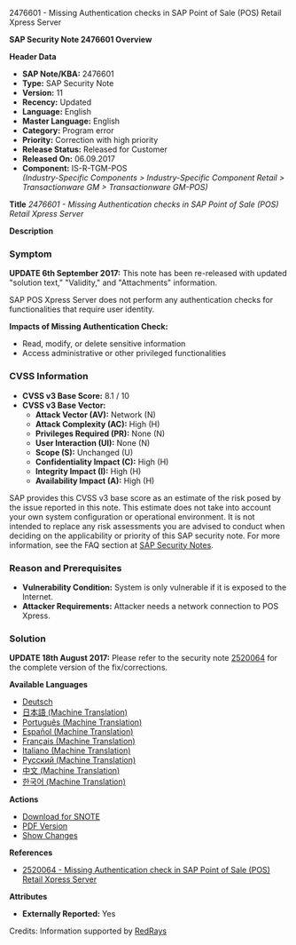 2476601 - Missing Authentication checks in SAP Point of Sale (POS) Retail Xpress Server

**SAP Security Note 2476601 Overview**

**Header Data**
- **SAP Note/KBA:** 2476601
- **Type:** SAP Security Note
- **Version:** 11
- **Recency:** Updated
- **Language:** English
- **Master Language:** English
- **Category:** Program error
- **Priority:** Correction with high priority
- **Release Status:** Released for Customer
- **Released On:** 06.09.2017
- **Component:** IS-R-TGM-POS  
  *(Industry-Specific Components > Industry-Specific Component Retail > Transactionware GM > Transactionware GM-POS)*

**Title**
*2476601 - Missing Authentication checks in SAP Point of Sale (POS) Retail Xpress Server*

**Description**

### Symptom
**UPDATE 6th September 2017:** This note has been re-released with updated "solution text," "Validity," and "Attachments" information.

SAP POS Xpress Server does not perform any authentication checks for functionalities that require user identity.

**Impacts of Missing Authentication Check:**
- Read, modify, or delete sensitive information
- Access administrative or other privileged functionalities

### CVSS Information
- **CVSS v3 Base Score:** 8.1 / 10
- **CVSS v3 Base Vector:**
  - **Attack Vector (AV):** Network (N)
  - **Attack Complexity (AC):** High (H)
  - **Privileges Required (PR):** None (N)
  - **User Interaction (UI):** None (N)
  - **Scope (S):** Unchanged (U)
  - **Confidentiality Impact (C):** High (H)
  - **Integrity Impact (I):** High (H)
  - **Availability Impact (A):** High (H)

SAP provides this CVSS v3 base score as an estimate of the risk posed by the issue reported in this note. This estimate does not take into account your own system configuration or operational environment. It is not intended to replace any risk assessments you are advised to conduct when deciding on the applicability or priority of this SAP security note. For more information, see the FAQ section at [SAP Security Notes](https://support.sap.com/securitynotes).

### Reason and Prerequisites
- **Vulnerability Condition:** System is only vulnerable if it is exposed to the Internet.
- **Attacker Requirements:** Attacker needs a network connection to POS Xpress.

### Solution
**UPDATE 18th August 2017:** Please refer to the security note [2520064](https://me.sap.com/notes/2520064) for the complete version of the fix/corrections.

**Available Languages**
- [Deutsch](https://me.sap.com/notes/0002476601/D)
- [日本語 (Machine Translation)](https://me.sap.com/notes/0002476601/J)
- [Português (Machine Translation)](https://me.sap.com/notes/0002476601/P)
- [Español (Machine Translation)](https://me.sap.com/notes/0002476601/S)
- [Français (Machine Translation)](https://me.sap.com/notes/0002476601/F)
- [Italiano (Machine Translation)](https://me.sap.com/notes/0002476601/I)
- [Русский (Machine Translation)](https://me.sap.com/notes/0002476601/R)
- [中文 (Machine Translation)](https://me.sap.com/notes/0002476601/1)
- [한국어 (Machine Translation)](https://me.sap.com/notes/0002476601/3)

**Actions**
- [Download for SNOTE](https://notesdownloads.sap.com/note/0040000019176882017)
- [PDF Version](https://userapps.support.sap.com/sap/support/sfm/notes/print/0002476601?language=en-US&token=FD7917441A27CF1C3D9DB1E35E0DB342)
- [Show Changes](https://me.sap.com/notesLatestChanges/0002476601/E/diff)

**References**
- [2520064 - Missing Authentication check in SAP Point of Sale (POS) Retail Xpress Server](https://me.sap.com/notes/2520064)

**Attributes**
- **Externally Reported:** Yes

Credits: Information supported by [RedRays](https://redrays.io)